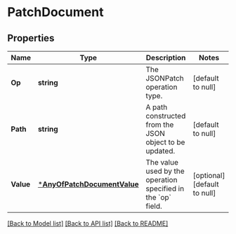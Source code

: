 # PatchDocument

## Properties
Name | Type | Description | Notes
------------ | ------------- | ------------- | -------------
**Op** | **string** | The JSONPatch operation type. | [default to null]
**Path** | **string** | A path constructed from the JSON object to be updated. | [default to null]
**Value** | [***AnyOfPatchDocumentValue**](AnyOfPatchDocumentValue.md) | The value used by the operation specified in the &#x60;op&#x60; field. | [optional] [default to null]

[[Back to Model list]](../README.md#documentation-for-models) [[Back to API list]](../README.md#documentation-for-api-endpoints) [[Back to README]](../README.md)

